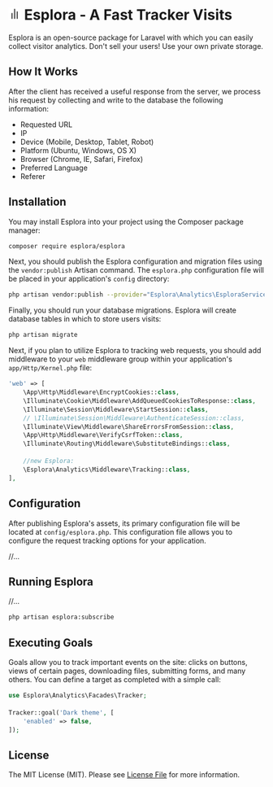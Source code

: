 # <img src=".github/logo.svg?sanitize=true" width="24" height="24" alt="Esplora"> Esplora - A Fast Tracker Visits


Esplora is an open-source package for Laravel with which you can easily collect visitor analytics. Don't sell your users! Use your own private storage.

## How It Works

After the client has received a useful response from the server, we process his request by collecting and write to the database the following information:

- Requested URL
- IP 
- Device (Mobile, Desktop, Tablet, Robot)
- Platform (Ubuntu, Windows, OS X)
- Browser (Chrome, IE, Safari, Firefox)
- Preferred Language
- Referer

## Installation

You may install Esplora into your project using the Composer package manager:

```bash
composer require esplora/esplora
```

Next, you should publish the Esplora configuration and migration files using the `vendor:publish` Artisan command. The `esplora.php` configuration file will be placed in your application's `config` directory:

```bash
php artisan vendor:publish --provider="Esplora\Analytics\EsploraServiceProvider.php"
```

Finally, you should run your database migrations. Esplora will create  database tables in which to store users visits:

```bash
php artisan migrate
```

Next, if you plan to utilize Esplora to tracking web requests, you should add middleware to your `web` middleware group within your application's `app/Http/Kernel.php` file:

```php
'web' => [
    \App\Http\Middleware\EncryptCookies::class,
    \Illuminate\Cookie\Middleware\AddQueuedCookiesToResponse::class,
    \Illuminate\Session\Middleware\StartSession::class,
    // \Illuminate\Session\Middleware\AuthenticateSession::class,
    \Illuminate\View\Middleware\ShareErrorsFromSession::class,
    \App\Http\Middleware\VerifyCsrfToken::class,
    \Illuminate\Routing\Middleware\SubstituteBindings::class,
    
    //new Esplora:
    \Esplora\Analytics\Middleware\Tracking::class,
],
```

## Configuration

After publishing Esplora's assets, its primary configuration file will be located at `config/esplora.php`. This configuration file allows you to configure the request tracking options for your application.

//...

## Running Esplora

//...

```bash
php artisan esplora:subscribe
```


## Executing Goals

Goals allow you to track important events on the site: clicks on buttons, views of certain pages, downloading files, submitting forms, and many others. You can define a target as completed with a simple call:

```php
use Esplora\Analytics\Facades\Tracker;

Tracker::goal('Dark theme', [
    'enabled' => false,
]);
```


## License

The MIT License (MIT). Please see [License File](LICENSE.md) for more information.
